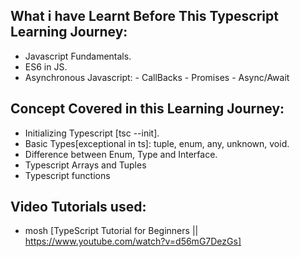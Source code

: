 ## What i have Learnt Before This Typescript Learning Journey:
- Javascript Fundamentals.
- ES6 in JS.
- Asynchronous Javascript: 
                        - CallBacks
                        - Promises
                        - Async/Await

## Concept Covered in this Learning Journey:
- Initializing Typescript [tsc --init].
- Basic Types[exceptional in ts]: tuple, enum, any, unknown, void.
- Difference between Enum, Type and Interface.
- Typescript Arrays and Tuples
- Typescript functions

## Video Tutorials used:
- mosh [TypeScript Tutorial for Beginners || https://www.youtube.com/watch?v=d56mG7DezGs]